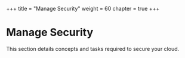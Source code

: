 +++
title = "Manage Security"
weight = 60
chapter = true
+++


# Manage Security
This section details concepts and tasks required to secure your cloud.



